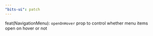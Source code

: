 ```yaml
---
"bits-ui": patch
---
```


feat(NavigationMenu): `openOnHover` prop to control whether menu items open on hover or not
